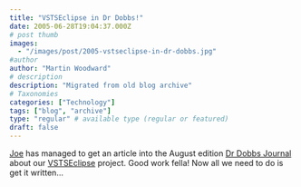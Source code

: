```yaml
---
title: "VSTSEclipse in Dr Dobbs!"
date: 2005-06-28T19:04:37.000Z
# post thumb
images:
  - "/images/post/2005-vstseclipse-in-dr-dobbs.jpg"
#author
author: "Martin Woodward"
# description
description: "Migrated from old blog archive"
# Taxonomies
categories: ["Technology"]
tags: ["blog", "archive"]
type: "regular" # available type (regular or featured)
draft: false
---
```


[Joe](http://jsango.blogspot.com/) has managed to get an article into the August edition [Dr Dobbs Journal](http://www.ddj.com/) about our [VSTSEclipse](http://www.vstseclipse.org) project.  Good work fella!  Now all we need to do is get it written...